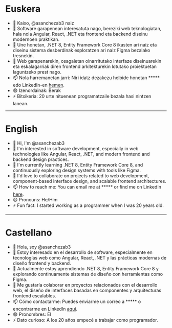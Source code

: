 # Euskera

- 👋 Kaixo, @asanchezab3 naiz
- 👀 Software garapenean interesatuta nago, bereziki web teknologiatan, hala nola Angular, React, .NET eta frontend eta backend diseinu modernoen praktikan.
- 🌱 Une honetan, .NET 8, Entity Framework Core 8 ikasten ari naiz eta diseinu sistema desberdinak esploratzen ari naiz Figma bezalako tresnekin.
- 💞️ Web garapenarekin, osagaietan oinarritutako interfaze diseinuarekin eta eskalagarriak diren frontend arkitekturekin lotutako proiektuetan laguntzeko prest nago.
- 📫 Nola harremanetan jarri: Niri idatz dezakezu helbide honetan ***** edo LinkedIn-en [hemen](https://www.linkedin.com/in/aimar-sanchez-zabalza-9b2171236/).
- 😄 Izenordainak: Berak
- ⚡ Bitxikeria: 20 urte nituenean programatzaile bezala hasi nintzen lanean.

---

# English

- 👋 Hi, I'm @asanchezab3
- 👀 I'm interested in software development, especially in web technologies like Angular, React, .NET, and modern frontend and backend design practices.
- 🌱 I'm currently learning .NET 8, Entity Framework Core 8, and continuously exploring design systems with tools like Figma.
- 💞️ I'd love to collaborate on projects related to web development, component-based interface design, and scalable frontend architectures.
- 📫 How to reach me: You can email me at ***** or find me on LinkedIn [here](https://www.linkedin.com/in/aimar-sanchez-zabalza-9b2171236/).
- 😄 Pronouns: He/Him
- ⚡ Fun fact: I started working as a programmer when I was 20 years old.

---

# Castellano

- 👋 Hola, soy @asanchezab3
- 👀 Estoy interesado en el desarrollo de software, especialmente en tecnologías web como Angular, React, .NET y las prácticas modernas de diseño frontend y backend.
- 🌱 Actualmente estoy aprendiendo .NET 8, Entity Framework Core 8 y explorando continuamente sistemas de diseño con herramientas como Figma.
- 💞️ Me gustaría colaborar en proyectos relacionados con el desarrollo web, el diseño de interfaces basadas en componentes y arquitecturas frontend escalables.
- 📫 Cómo contactarme: Puedes enviarme un correo a ***** o encontrarme en LinkedIn [aquí](https://www.linkedin.com/in/aimar-sanchez-zabalza-9b2171236/).
- 😄 Pronombres: Él
- ⚡ Dato curioso: A los 20 años empecé a trabajar como programador.
